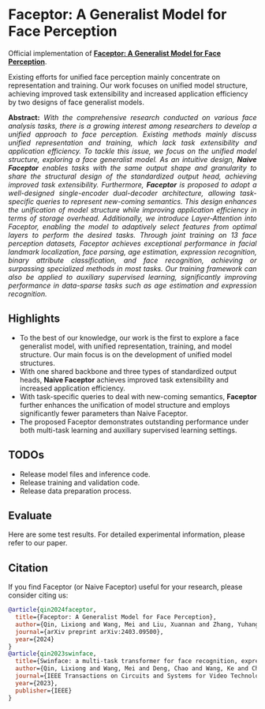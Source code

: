
# Faceptor: A Generalist Model for Face Perception

Official implementation of **[Faceptor: A Generalist Model for Face Perception](https://arxiv.org/abs/2403.09500)**.


Existing efforts for unified face perception mainly concentrate on representation and training. Our work focuses on unified model structure, achieving improved task extensibility and increased application efficiency by two designs of face generalist models.

**<p align="justify"> Abstract:** *With the comprehensive research conducted on various face analysis tasks, there is a growing interest among researchers to develop a unified approach to face perception.
Existing methods mainly discuss unified representation and training, which lack task extensibility and application efficiency. 
To tackle this issue, we focus on the unified model structure, exploring a face generalist model.
As an intuitive design, **Naive Faceptor** enables tasks with the same output shape and granularity to share the structural design of the standardized output head, achieving improved task extensibility.
Furthermore, **Faceptor** is proposed to adopt a well-designed single-encoder dual-decoder architecture, allowing task-specific queries to represent new-coming semantics. 
This design enhances the unification of model structure while improving application efficiency in terms of storage overhead.
Additionally, we introduce Layer-Attention into Faceptor, enabling the model to adaptively select features from optimal layers to perform the desired tasks. 
Through joint training on 13 face perception datasets, Faceptor achieves exceptional performance in facial landmark localization, face parsing, age estimation, expression recognition, binary attribute classification, and face recognition, achieving or surpassing specialized methods in most tasks.
Our training framework can also be applied to auxiliary supervised learning, significantly improving performance in data-sparse tasks such as age estimation and expression recognition.* </p>


## Highlights
- To the best of our knowledge, our work is the first to explore a face generalist model, with unified representation, training, and model structure. Our main focus is on the development of unified model structures.
- With one shared backbone and three types of standardized output heads, **Naive Faceptor** achieves improved task extensibility and increased application efficiency.
- With task-specific queries to deal with new-coming semantics, **Faceptor** further enhances the unification of model structure and employs significantly fewer parameters than Naive Faceptor. 
- The proposed Faceptor demonstrates outstanding performance under both multi-task learning and auxiliary supervised learning settings.

## TODOs
- Release model files and inference code.
- Release training and validation code.
- Release data preparation process.


## Evaluate
Here are some test results. For detailed experimental information, please refer to our paper.





## Citation
If you find Faceptor (or Naive Faceptor) useful for your research, please consider citing us:

```bibtex
@article{qin2024faceptor,
  title={Faceptor: A Generalist Model for Face Perception},
  author={Qin, Lixiong and Wang, Mei and Liu, Xuannan and Zhang, Yuhang and Deng, Wei and Song, Xiaoshuai and Xu, Weiran and Deng, Weihong},
  journal={arXiv preprint arXiv:2403.09500},
  year={2024}
}
@article{qin2023swinface,
  title={Swinface: a multi-task transformer for face recognition, expression recognition, age estimation and attribute estimation},
  author={Qin, Lixiong and Wang, Mei and Deng, Chao and Wang, Ke and Chen, Xi and Hu, Jiani and Deng, Weihong},
  journal={IEEE Transactions on Circuits and Systems for Video Technology},
  year={2023},
  publisher={IEEE}
}
```

